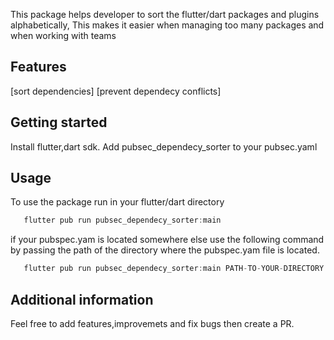 <!--
This README describes the package. If you publish this package to pub.dev,
this README's contents appear on the landing page for your package.

For information about how to write a good package README, see the guide for
[writing package pages](https://dart.dev/guides/libraries/writing-package-pages).

For general information about developing packages, see the Dart guide for
[creating packages](https://dart.dev/guides/libraries/create-library-packages)
and the Flutter guide for
[developing packages and plugins](https://flutter.dev/developing-packages).
-->
This package helps developer to sort the flutter/dart packages and plugins alphabetically, This makes it easier when managing too many packages and when working with teams

## Features

[sort dependencies]
[prevent dependecy conflicts]

## Getting started
Install flutter,dart sdk.
Add pubsec_dependecy_sorter to your pubsec.yaml

## Usage

To use the package run in your flutter/dart directory
```dart
   flutter pub run pubsec_dependecy_sorter:main 
```
if your pubspec.yam is located somewhere else use the following command by passing the path of the directory where the pubspec.yam file is located.
```dart
   flutter pub run pubsec_dependecy_sorter:main PATH-TO-YOUR-DIRECTORY
```

## Additional information
Feel free to add features,improvemets and fix bugs then create a PR.
